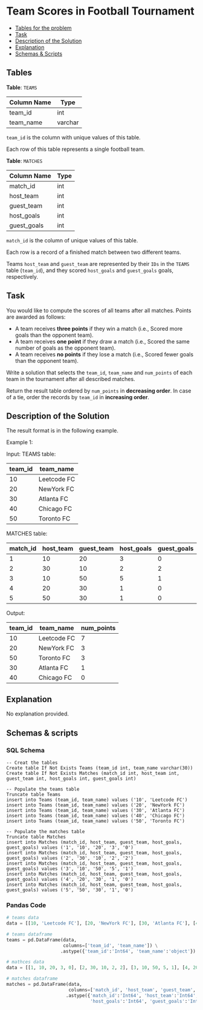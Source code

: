 # Team Scores in Football Tournament

- [Tables for the problem](#tables)
- [Task](#task)
- [Description of the Solution](#description-of-the-solution)
- [Explanation](#explanation)
- [Schemas & Scripts](#schemas--scripts)

## Tables 

**Table**: `TEAMS`

| Column Name | Type    |
|-------------|---------|
| team_id     | int     |
| team_name   | varchar |

`team_id` is the column with unique values of this table.

Each row of this table represents a single football team.

**Table**: `MATCHES`

| Column Name | Type |
|-------------|------|
| match_id    | int  |
| host_team   | int  |
| guest_team  | int  | 
| host_goals  | int  |
| guest_goals | int  |

`match_id` is the column of unique values of this table.

Each row is a record of a finished match between two different teams. 

Teams `host_team` and `guest_team` are represented by their `IDs` in the `TEAMS` table (`team_id`), and they scored 
`host_goals` and `guest_goals` goals, respectively.

## Task

You would like to compute the scores of all teams after all matches. Points are awarded as follows:
- A team receives **three points** if they win a match (i.e., Scored more goals than the opponent team).
- A team receives **one point** if they draw a match (i.e., Scored the same number of goals as the opponent team).
- A team receives **no points** if they lose a match (i.e., Scored fewer goals than the opponent team).

Write a solution that selects the `team_id`, `team_name` and `num_points` of each team in the tournament after all 
described matches.

Return the result table ordered by `num_points` in **decreasing order**. In case of a tie, order the records by 
`team_id` in **increasing order**.

## Description of the Solution ##

The result format is in the following example.

Example 1:

Input: 
TEAMS table:

| team_id | team_name   |
|---------|-------------|
| 10      | Leetcode FC |
| 20      | NewYork FC  |
| 30      | Atlanta FC  |
| 40      | Chicago FC  |
| 50      | Toronto FC  |

MATCHES table:

| match_id | host_team | guest_team | host_goals | guest_goals |
|----------|-----------|------------|------------|-------------|
| 1        | 10        | 20         | 3          | 0           |
| 2        | 30        | 10         | 2          | 2           |
| 3        | 10        | 50         | 5          | 1           |
| 4        | 20        | 30         | 1          | 0           |
| 5        | 50        | 30         | 1          | 0           |

Output: 

| team_id | team_name   | num_points |
|---------|-------------|------------|
| 10      | Leetcode FC | 7          |
| 20      | NewYork FC  | 3          |
| 50      | Toronto FC  | 3          |
| 30      | Atlanta FC  | 1          |
| 40      | Chicago FC  | 0          |

## Explanation ##

No explanation provided.

## Schemas & scripts

### SQL Schema

```genericsql
-- Creat the tables
Create table If Not Exists Teams (team_id int, team_name varchar(30))
Create table If Not Exists Matches (match_id int, host_team int, guest_team int, host_goals int, guest_goals int)

-- Populate the teams table    
Truncate table Teams
insert into Teams (team_id, team_name) values ('10', 'Leetcode FC')
insert into Teams (team_id, team_name) values ('20', 'NewYork FC')
insert into Teams (team_id, team_name) values ('30', 'Atlanta FC')
insert into Teams (team_id, team_name) values ('40', 'Chicago FC')
insert into Teams (team_id, team_name) values ('50', 'Toronto FC')

-- Populate the matches table
Truncate table Matches
insert into Matches (match_id, host_team, guest_team, host_goals, guest_goals) values ('1', '10', '20', '3', '0')
insert into Matches (match_id, host_team, guest_team, host_goals, guest_goals) values ('2', '30', '10', '2', '2')
insert into Matches (match_id, host_team, guest_team, host_goals, guest_goals) values ('3', '10', '50', '5', '1')
insert into Matches (match_id, host_team, guest_team, host_goals, guest_goals) values ('4', '20', '30', '1', '0')
insert into Matches (match_id, host_team, guest_team, host_goals, guest_goals) values ('5', '50', '30', '1', '0')
```

### Pandas Code

```python
# teams data
data = [[10, 'Leetcode FC'], [20, 'NewYork FC'], [30, 'Atlanta FC'], [40, 'Chicago FC'], [50, 'Toronto FC']]

# teams dataframe
teams = pd.DataFrame(data, 
                     columns=['team_id', 'team_name']) \
                    .astype({'team_id':'Int64', 'team_name':'object'})

# mathces data
data = [[1, 10, 20, 3, 0], [2, 30, 10, 2, 2], [3, 10, 50, 5, 1], [4, 20, 30, 1, 0], [5, 50, 30, 1, 0]]

# matches dataframe
matches = pd.DataFrame(data, 
                       columns=['match_id', 'host_team', 'guest_team', 'host_goals', 'guest_goals']) \
                      .astype({'match_id':'Int64', 'host_team':'Int64', 'guest_team':'Int64', 
                               'host_goals':'Int64', 'guest_goals':'Int64'})
```